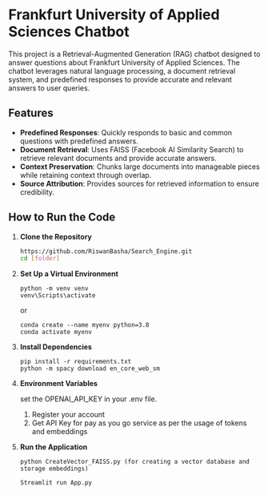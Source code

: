 # Frankfurt University of Applied Sciences Chatbot

This project is a Retrieval-Augmented Generation (RAG) chatbot designed to answer questions about Frankfurt University of Applied Sciences. The chatbot leverages natural language processing, a document retrieval system, and predefined responses to provide accurate and relevant answers to user queries.

## Features

- **Predefined Responses**: Quickly responds to basic and common questions with predefined answers.
- **Document Retrieval**: Uses FAISS (Facebook AI Similarity Search) to retrieve relevant documents and provide accurate answers.
- **Context Preservation**: Chunks large documents into manageable pieces while retaining context through overlap.
- **Source Attribution**: Provides sources for retrieved information to ensure credibility.

## How to Run the Code

1. **Clone the Repository**
   ```bash
   https://github.com/RiswanBasha/Search_Engine.git
   cd [folder]
   ```
2. **Set Up a Virtual Environment**
   ```
   python -m venv venv
   venv\Scripts\activate
   ```
   or
    ```
   conda create --name myenv python=3.8
   conda activate myenv
   ```
3. **Install Dependencies**
   ```
   pip install -r requirements.txt
   python -m spacy download en_core_web_sm
   ```
4. **Environment Variables**

   set the OPENAI_API_KEY in your .env file.
   1. Register your account
   2. Get API Key for pay as you go service as per the usage of tokens and embeddings
      
6. **Run the Application**

   ```
   python CreateVector_FAISS.py (for creating a vector database and storage embeddings)
   
   Streamlit run App.py 
   ```
